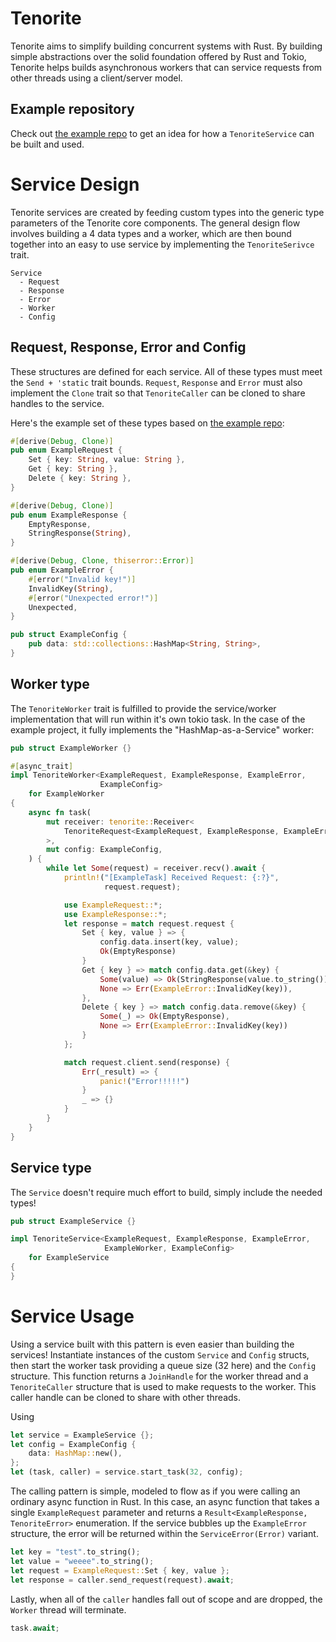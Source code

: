 # Tenorite

Tenorite aims to simplify building concurrent systems with Rust. By building
simple abstractions over the solid foundation offered by Rust and Tokio,
Tenorite helps builds asynchronous workers that can service requests from other
threads using a client/server model.

## Example repository

Check out [the example repo](https://github.com/KennethWilke/tenorite-example)
to get an idea for how a `TenoriteService` can be built and used.

# Service Design

Tenorite services are created by feeding custom types into the generic type
parameters of the Tenorite core components. The general design flow involves
building a 4 data types and a worker, which are then bound together into an
easy to use service by implementing the `TenoriteSerivce` trait.

```
Service
  - Request
  - Response
  - Error
  - Worker
  - Config
```

## Request, Response, Error and Config

These structures are defined for each service. All of these types must meet
the `Send + 'static` trait bounds. `Request`, `Response` and `Error` must also
implement the `Clone` trait so that `TenoriteCaller` can be cloned to share
handles to the service.

Here's the example set of these types based on [the example repo](https://github.com/KennethWilke/tenorite-example):

```rust
#[derive(Debug, Clone)]
pub enum ExampleRequest {
    Set { key: String, value: String },
    Get { key: String },
    Delete { key: String },
}

#[derive(Debug, Clone)]
pub enum ExampleResponse {
    EmptyResponse,
    StringResponse(String),
}

#[derive(Debug, Clone, thiserror::Error)]
pub enum ExampleError {
    #[error("Invalid key!")]
    InvalidKey(String),
    #[error("Unexpected error!")]
    Unexpected,
}

pub struct ExampleConfig {
    pub data: std::collections::HashMap<String, String>,
}
```

## Worker type

The `TenoriteWorker` trait is fulfilled to provide the service/worker
implementation that will run within it's own tokio task. In the case of the
example project, it fully implements the "HashMap-as-a-Service" worker:

```rust
pub struct ExampleWorker {}

#[async_trait]
impl TenoriteWorker<ExampleRequest, ExampleResponse, ExampleError,
                    ExampleConfig>
    for ExampleWorker
{
    async fn task(
        mut receiver: tenorite::Receiver<
            TenoriteRequest<ExampleRequest, ExampleResponse, ExampleError>,
        >,
        mut config: ExampleConfig,
    ) {
        while let Some(request) = receiver.recv().await {
            println!("[ExampleTask] Received Request: {:?}",
                     request.request);

            use ExampleRequest::*;
            use ExampleResponse::*;
            let response = match request.request {
                Set { key, value } => {
                    config.data.insert(key, value);
                    Ok(EmptyResponse)
                }
                Get { key } => match config.data.get(&key) {
                    Some(value) => Ok(StringResponse(value.to_string())),
                    None => Err(ExampleError::InvalidKey(key)),
                },
                Delete { key } => match config.data.remove(&key) {
                    Some(_) => Ok(EmptyResponse),
                    None => Err(ExampleError::InvalidKey(key))
                }
            };

            match request.client.send(response) {
                Err(_result) => {
                    panic!("Error!!!!!")
                }
                _ => {}
            }
        }
    }
}
```

## Service type

The `Service` doesn't require much effort to build, simply include the needed
types!

```rust
pub struct ExampleService {}

impl TenoriteService<ExampleRequest, ExampleResponse, ExampleError,
                     ExampleWorker, ExampleConfig>
    for ExampleService
{
}
```

# Service Usage

Using a service built with this pattern is even easier than building the
services! Instantiate instances of the custom `Service` and `Config` structs,
then start the worker task providing a queue size (32 here) and the `Config`
structure. This function returns a `JoinHandle` for the worker thread and a
`TenoriteCaller` structure that is used to make requests to the worker. This
caller handle can be cloned to share with other threads.

Using

```rust
let service = ExampleService {};
let config = ExampleConfig {
    data: HashMap::new(),
};
let (task, caller) = service.start_task(32, config);
```

The calling pattern is simple, modeled to flow as if you were calling an
ordinary async function in Rust. In this case, an async function that takes a
single `ExampleRequest` parameter and returns a `Result<ExampleResponse, TenoriteError>`
enumeration. If the service bubbles up the `ExampleError` structure, the error
will be returned within the `ServiceError(Error)` variant.

```rust
let key = "test".to_string();
let value = "weeee".to_string();
let request = ExampleRequest::Set { key, value };
let response = caller.send_request(request).await;
```

Lastly, when all of the `caller` handles fall out of scope and are dropped, the
`Worker` thread will terminate.

```rust
task.await;
```
